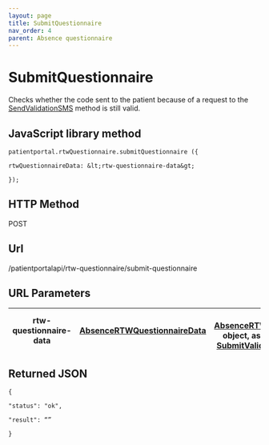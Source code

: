 ```yaml
---
layout: page
title: SubmitQuestionnaire
nav_order: 4
parent: Absence questionnaire
---
```


# SubmitQuestionnaireChecks whether the code sent to the patient because of a request to the [SendValidationSMS](#_SendValidationSMS_1) method is still valid.## JavaScript library method```patientportal.rtwQuestionnaire.submitQuestionnaire ({rtwQuestionnaireData: &lt;rtw-questionnaire-data&gt;});```## HTTP MethodPOST## ****Url****/patientportalapi/rtw-questionnaire/submit-questionnaire## URL Parameters| rtw-questionnaire-data | [AbsenceRTWQuestionnaireData](#_AbsenceRTWQuestionnaireData) | An [AbsenceRTWQuestionnaireData](#_AbsenceRTWQuestionnaireData) object, as received from the [SubmitValidationCode](#_SubmitValidationCode) method. || --- | --- | --- |## Returned JSON```{"status": "ok","result": “”}```